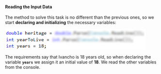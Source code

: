 #### Reading the Input Data

The method to solve this task is no different than the previous ones, so we start **declaring and initializing** the necessary variables:

![](/assets/chapter-5-2-images/03.Back-to-the-past-01.png)

The requirements say that Ivancho is 18 years old, so when declaring the variable **`years`** we assign it an initial value of **18**. We read the other variables from the console.
